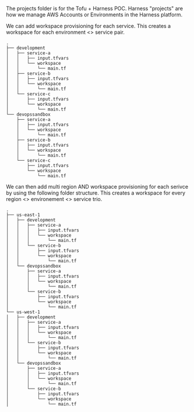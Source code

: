 The projects folder is for the Tofu + Harness POC. Harness "projects" are how we
manage AWS Accounts or Environments in the Harness platform.

We can add workspace provisioning for each service. This creates a workspace for
each environment <> service pair.

```
.
├── development
│   ├── service-a
│   │   ├── input.tfvars
│   │   └── workspace
│   │       └── main.tf
│   ├── service-b
│   │   ├── input.tfvars
│   │   └── workspace
│   │       └── main.tf
│   └── service-c
│       ├── input.tfvars
│       └── workspace
│           └── main.tf
└── devopssandbox
    ├── service-a
    │   ├── input.tfvars
    │   └── workspace
    │       └── main.tf
    ├── service-b
    │   ├── input.tfvars
    │   └── workspace
    │       └── main.tf
    └── service-c
        ├── input.tfvars
        └── workspace
            └── main.tf
```

We can then add multi region AND workspace provisioning for each serivce by
using the following folder structure. This creates a workspace for every region
<> environement <> service trio.

```
.
├── us-east-1
│   ├── development
│   │   ├── service-a
│   │   │   ├── input.tfvars
│   │   │   └── workspace
│   │   │       └── main.tf
│   │   └── service-b
│   │       ├── input.tfvars
│   │       └── workspace
│   │           └── main.tf
│   └── devopssandbox
│       ├── service-a
│       │   ├── input.tfvars
│       │   └── workspace
│       │       └── main.tf
│       └── service-b
│           ├── input.tfvars
│           └── workspace
│               └── main.tf
└── us-west-1
│   ├── development
│   │   ├── service-a
│   │   │   ├── input.tfvars
│   │   │   └── workspace
│   │   │       └── main.tf
│   │   └── service-b
│   │       ├── input.tfvars
│   │       └── workspace
│   │           └── main.tf
│   └── devopssandbox
│       ├── service-a
│       │   ├── input.tfvars
│       │   └── workspace
│       │       └── main.tf
│       └── service-b
│           ├── input.tfvars
│           └── workspace
│               └── main.tf

```
